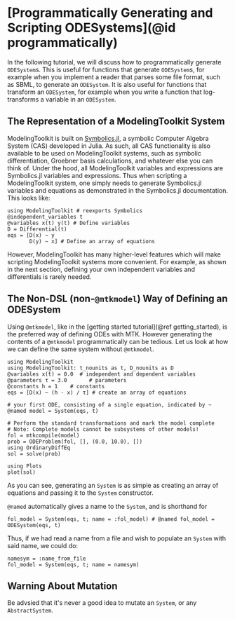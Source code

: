 # [Programmatically Generating and Scripting ODESystems](@id programmatically)

In the following tutorial, we will discuss how to programmatically generate `ODESystem`s.
This is useful for functions that generate `ODESystem`s, for example
when you implement a reader that parses some file format, such as SBML, to generate an `ODESystem`.
It is also useful for functions that transform an `ODESystem`, for example
when you write a function that log-transforms a variable in an `ODESystem`.

## The Representation of a ModelingToolkit System

ModelingToolkit is built on [Symbolics.jl](https://symbolics.juliasymbolics.org/dev/),
a symbolic Computer Algebra System (CAS) developed in Julia. As such, all CAS functionality
is also available to be used on ModelingToolkit systems, such as symbolic differentiation, Groebner basis
calculations, and whatever else you can think of. Under the hood, all ModelingToolkit
variables and expressions are Symbolics.jl variables and expressions. Thus when scripting
a ModelingToolkit system, one simply needs to generate Symbolics.jl variables and equations
as demonstrated in the Symbolics.jl documentation. This looks like:

```@example scripting
using ModelingToolkit # reexports Symbolics
@independent_variables t
@variables x(t) y(t) # Define variables
D = Differential(t)
eqs = [D(x) ~ y
       D(y) ~ x] # Define an array of equations
```

However, ModelingToolkit has many higher-level features which will make scripting ModelingToolkit systems more convenient.
For example, as shown in the next section, defining your own independent variables and differentials is rarely needed.

## The Non-DSL (non-`@mtkmodel`) Way of Defining an ODESystem

Using `@mtkmodel`, like in the [getting started tutorial](@ref getting_started),
is the preferred way of defining ODEs with MTK.
However generating the contents of a `@mtkmodel` programmatically can be tedious.
Let us look at how we can define the same system without `@mtkmodel`.

```@example scripting
using ModelingToolkit
using ModelingToolkit: t_nounits as t, D_nounits as D
@variables x(t) = 0.0  # independent and dependent variables
@parameters τ = 3.0       # parameters
@constants h = 1    # constants
eqs = [D(x) ~ (h - x) / τ] # create an array of equations

# your first ODE, consisting of a single equation, indicated by ~
@named model = System(eqs, t)

# Perform the standard transformations and mark the model complete
# Note: Complete models cannot be subsystems of other models!
fol = mtkcompile(model)
prob = ODEProblem(fol, [], (0.0, 10.0), [])
using OrdinaryDiffEq
sol = solve(prob)

using Plots
plot(sol)
```

As you can see, generating an `System` is as simple as creating an array of equations
and passing it to the `System` constructor.

`@named` automatically gives a name to the `System`, and is shorthand for

```@example scripting
fol_model = System(eqs, t; name = :fol_model) # @named fol_model = ODESystem(eqs, t)
```

Thus, if we had read a name from a file and wish to populate an `System` with said name, we could do:

```@example scripting
namesym = :name_from_file
fol_model = System(eqs, t; name = namesym)
```

## Warning About Mutation

Be advsied that it's never a good idea to mutate an `System`, or any `AbstractSystem`.
